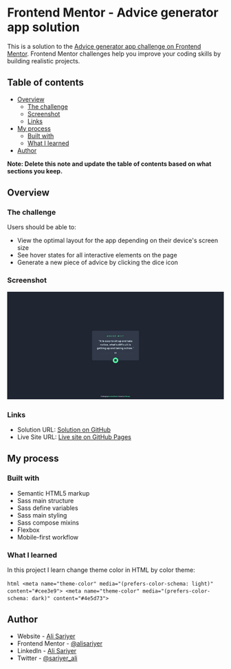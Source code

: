 # Frontend Mentor - Advice generator app solution

This is a solution to the [Advice generator app challenge on Frontend Mentor](https://www.frontendmentor.io/challenges/advice-generator-app-QdUG-13db). Frontend Mentor challenges help you improve your coding skills by building realistic projects.

## Table of contents

- [Overview](#overview)
  - [The challenge](#the-challenge)
  - [Screenshot](#screenshot)
  - [Links](#links)
- [My process](#my-process)
  - [Built with](#built-with)
  - [What I learned](#what-i-learned)
- [Author](#author)

**Note: Delete this note and update the table of contents based on what sections you keep.**

## Overview

### The challenge

Users should be able to:

- View the optimal layout for the app depending on their device's screen size
- See hover states for all interactive elements on the page
- Generate a new piece of advice by clicking the dice icon

### Screenshot

![](./screenshot.jpg)

### Links

- Solution URL: [Solution on GitHub](https://github.com/alisariyer/advice-generator)
- Live Site URL: [Live site on GitHub Pages](https://alisariyer.github.io/advice-generator)

## My process

### Built with

- Semantic HTML5 markup
- Sass main structure
- Sass define variables
- Sass main styling
- Sass compose mixins
- Flexbox
- Mobile-first workflow

### What I learned

In this project I learn change theme color in HTML by color theme:

`html
  <meta name="theme-color" media="(prefers-color-schema: light)" content="#cee3e9">
  <meta name="theme-color" media="(prefers-color-schema: dark)" content="#4e5d73">
`

## Author

- Website - [Ali Sariyer](https://alisariyer.github.io/alisariyer)
- Frontend Mentor - [@alisariyer](https://www.frontendmentor.io/profile/alisariyer)
- LinkedIn - [Ali Sariyer](https://www.linkedin.com/in/alisariyer)
- Twitter - [@sariyer_ali](https://www.twitter.com/sariyer_ali)

